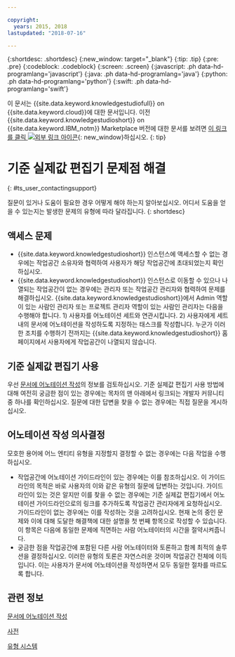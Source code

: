 ```yaml
---

copyright:
  years: 2015, 2018
lastupdated: "2018-07-16"

---
```


{:shortdesc: .shortdesc}
{:new_window: target="_blank"}
{:tip: .tip}
{:pre: .pre}
{:codeblock: .codeblock}
{:screen: .screen}
{:javascript: .ph data-hd-programlang='javascript'}
{:java: .ph data-hd-programlang='java'}
{:python: .ph data-hd-programlang='python'}
{:swift: .ph data-hd-programlang='swift'}

이 문서는 {{site.data.keyword.knowledgestudiofull}} on {{site.data.keyword.cloud}}에 대한 문서입니다. 이전 {{site.data.keyword.knowledgestudioshort}} on {{site.data.keyword.IBM_notm}} Marketplace 버전에 대한 문서를 보려면 [이 링크를 클릭 ![외부 링크 아이콘](../../icons/launch-glyph.svg "외부 링크 아이콘")](https://console.bluemix.net/docs/services/knowledge-studio/user-guide-help.html){: new_window}하십시오.
{: tip}

# 기준 실제값 편집기 문제점 해결
{: #ts_user_contactingsupport}

질문이 있거나 도움이 필요한 경우 어떻게 해야 하는지 알아보십시오. 어디서 도움을 얻을 수 있는지는 발생한 문제의 유형에 따라 달라집니다.
{: shortdesc}

## 액세스 문제

- {{site.data.keyword.knowledgestudioshort}} 인스턴스에 액세스할 수 없는 경우에는 작업공간 소유자와 협력하여 사용자가 해당 작업공간에 초대되었는지 확인하십시오.
- {{site.data.keyword.knowledgestudioshort}} 인스턴스로 이동할 수 있으나 나열되는 작업공간이 없는 경우에는 관리자 또는 작업공간 관리자와 협력하여 문제를 해결하십시오. {{site.data.keyword.knowledgestudioshort}}에서 Admin 역할이 있는 사람인 관리자 또는 프로젝트 관리자 역할이 있는 사람인 관리자는 다음을 수행해야 합니다. 1) 사용자를 어노테이션 세트와 연관시킵니다. 2) 사용자에게 세트 내의 문서에 어노테이션을 작성하도록 지정하는 태스크를 작성합니다. 누군가 이러한 조치를 수행하기 전까지는 {{site.data.keyword.knowledgestudioshort}} 홈 페이지에서 사용자에게 작업공간이 나열되지 않습니다.

## 기준 실제값 편집기 사용

우선 [문서에 어노테이션 작성](/docs/services/watson-knowledge-studio/user-guide.html)의 정보를 검토하십시오. 기준 실제값 편집기 사용 방법에 대해 여전히 궁금한 점이 있는 경우에는 목차의 맨 아래에서 링크되는 개발자 커뮤니티 중 하나를 확인하십시오. 질문에 대한 답변을 찾을 수 없는 경우에는 직접 질문을 게시하십시오. 

## 어노테이션 작성 의사결정

모호한 용어에 어느 엔티티 유형을 지정할지 결정할 수 없는 경우에는 다음 작업을 수행하십시오.

- 작업공간에 어노테이션 가이드라인이 있는 경우에는 이를 참조하십시오. 이 가이드라인의 목적은 바로 사용자의 이와 같은 유형의 질문에 답변하는 것입니다. 가이드라인이 있는 것은 알지만 이를 찾을 수 없는 경우에는 기준 실제값 편집기에서 어노테이션 가이드라인으로의 링크를 추가하도록 작업공간 관리자에게 요청하십시오. 가이드라인이 없는 경우에는 이를 작성하는 것을 고려하십시오. 현재 논의 중인 문제와 이에 대해 도달한 해결책에 대한 설명을 첫 번째 항목으로 작성할 수 있습니다. 이 항목은 다음에 동일한 문제에 직면하는 사람 어노테이터의 시간을 절약시켜줍니다.
- 궁금한 점을 작업공간에 포함된 다른 사람 어노테이터와 토론하고 함께 최적의 솔루션을 결정하십시오. 이러한 유형의 토론은 자연스러운 것이며 작업공간 전체에 이득입니다. 이는 사용자가 문서에 어노테이션을 작성하면서 모두 동일한 절차를 따르도록 합니다.

## 관련 정보

[문서에 어노테이션 작성](/docs/services/watson-knowledge-studio/user-guide.html)

[사전](/docs/services/watson-knowledge-studio/dictionaries.html)

[유형 시스템](/docs/services/watson-knowledge-studio/typesystem.html)
